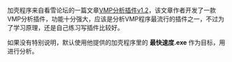 加壳程序来自看雪论坛的一篇文章[VMP分析插件v1.2](http://bbs.pediy.com/thread-143377.htm)，该文章作者开发了一款VMP分析插件，功能十分强大，应该是分析VMP程序最流行的插件之一，不过为了学习原理，还是自己练习写插件比较好。

如果没有特别说明，默认使用他提供的加壳程序里的 **最快速度.exe** 作为目标，用进行分析。